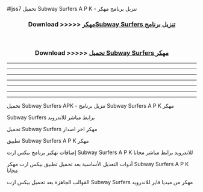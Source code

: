 #ljss7 تحميل Subway Surfers  A P K - تنزيل برنامج مهكر



<div align="center">
<h3>Download >>>>> <a href="https://runaway1.web.app/?sq=Subway Surfers ">مهكرSubway Surfers  تنزيل برنامج</a></h3><br>

<h3>Download >>>>> <a href="https://runaway1.web.app/?sq=Subway Surfers ">تحميل Subway Surfers  مهكر</a></h3>
</div>


----------------------------------------------------------

----------------------------------------------------------

----------------------------------------------------------

----------------------------------------------------------

----------------------------------------------------------

----------------------------------------------------------

----------------------------------------------------------

تحميل Subway Surfers  APK - تنزيل برنامج Subway Surfers  A P K مهكر

Subway Surfers  برابط مباشر للاندرويد

تحميل Subway Surfers  مهكر اخر اصدار

تطبيق Subway Surfers  A P K مهكر

إضافات تهكير برنامج بيكس ارت Subway Surfers  A P K للاندرويد برابط مباشر مجانا

أدوات التعديل الأساسية بعد تحميل تطبيق بيكس ارت مهكر Subway Surfers  A P K مجانا

القوالب الجاهزة بعد تحميل بيكس ارت Subway Surfers  مهكر من ميديا فاير للاندرويد


